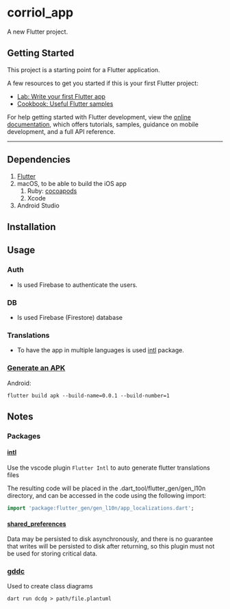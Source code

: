 # corriol_app

A new Flutter project.

## Getting Started

This project is a starting point for a Flutter application.

A few resources to get you started if this is your first Flutter project:

- [Lab: Write your first Flutter app](https://docs.flutter.dev/get-started/codelab)
- [Cookbook: Useful Flutter samples](https://docs.flutter.dev/cookbook)

For help getting started with Flutter development, view the
[online documentation](https://docs.flutter.dev/), which offers tutorials,
samples, guidance on mobile development, and a full API reference.

---

## Dependencies

1. [Flutter](https://docs.flutter.dev/get-started/install)
2. macOS, to be able to build the iOS app
   1. Ruby: [cocoapods](https://guides.cocoapods.org/using/getting-started.html#installation)
   2. Xcode
3. Android Studio

## Installation

## Usage

### Auth

- Is used Firebase to authenticate the users.

### DB

- Is used Firebase (Firestore) database

### Translations

- To have the app in multiple languages is used [intl](#intl) package.

### [Generate an APK](https://docs.flutter.dev/deployment/android)

Android:

```shell
flutter build apk --build-name=0.0.1 --build-number=1
```

## Notes

### Packages

#### [intl](https://pub.dev/packages/intl)

Use the vscode plugin `Flutter Intl` to auto generate flutter translations files

The resulting code will be placed in the .dart_tool/flutter_gen/gen_l10n directory, and can be accessed in the code using the following import:

```Dart
import 'package:flutter_gen/gen_l10n/app_localizations.dart';
```

#### [shared_preferences](https://pub.dev/packages/shared_preferences)

Data may be persisted to disk asynchronously, and there is no guarantee that writes will be persisted to disk after returning, so this plugin must not be used for storing critical data.

### [gddc](https://pub.dev/packages/dcdg)

Used to create class diagrams

```shell
dart run dcdg > path/file.plantuml
``````
